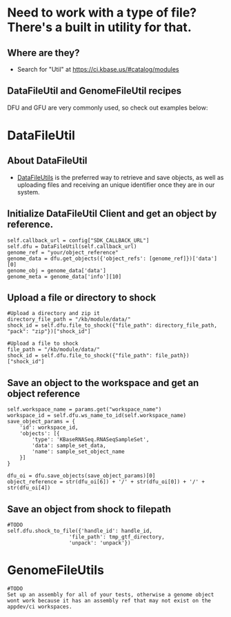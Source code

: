 # Need to work with a type of file? There's a built in utility for that. 

## Where are they?
* Search for "Util" at https://ci.kbase.us/#catalog/modules

## DataFileUtil and GenomeFileUtil recipes

DFU and GFU are very commonly used, so check out examples below:

# DataFileUtil

## About DataFileUtil
* [DataFileUtils](https://github.com/kbaseapps/DataFileUtil) is the preferred way to retrieve and save objects, as well as uploading files and receiving an unique identifier once they are in our system.

## Initialize DataFileUtil Client and get an object by reference.
    self.callback_url = config["SDK_CALLBACK_URL"]
    self.dfu = DataFileUtil(self.callback_url)
    genome_ref = "your/object_reference"
    genome_data = dfu.get_objects({'object_refs': [genome_ref]})['data'][0]
    genome_obj = genome_data['data']
    genome_meta = genome_data['info'][10]

    
## Upload a file or directory to shock 
    #Upload a directory and zip it
    directory_file_path = "/kb/module/data/"
    shock_id = self.dfu.file_to_shock({"file_path": directory_file_path, "pack": "zip"})["shock_id"]
    
    #Upload a file to shock
    file_path = "/kb/module/data/"
    shock_id = self.dfu.file_to_shock({"file_path": file_path})["shock_id"]
    

## Save an object to the workspace and get an object reference
    self.workspace_name = params.get("workspace_name")
    workspace_id = self.dfu.ws_name_to_id(self.workspace_name)
    save_object_params = {
        'id': workspace_id,
        'objects': [{
            'type': 'KBaseRNASeq.RNASeqSampleSet',
            'data': sample_set_data,
            'name': sample_set_object_name
        }]
    }

    dfu_oi = dfu.save_objects(save_object_params)[0]
    object_reference = str(dfu_oi[6]) + '/' + str(dfu_oi[0]) + '/' + str(dfu_oi[4])

## Save an object from shock to filepath
    #TODO
    self.dfu.shock_to_file({'handle_id': handle_id,
                        'file_path': tmp_gtf_directory,
                        'unpack': 'unpack'})
                        
# GenomeFileUtils
    #TODO
    Set up an assembly for all of your tests, otherwise a genome object wont work because it has an assembly ref that may not exist on the appdev/ci workspaces. 

